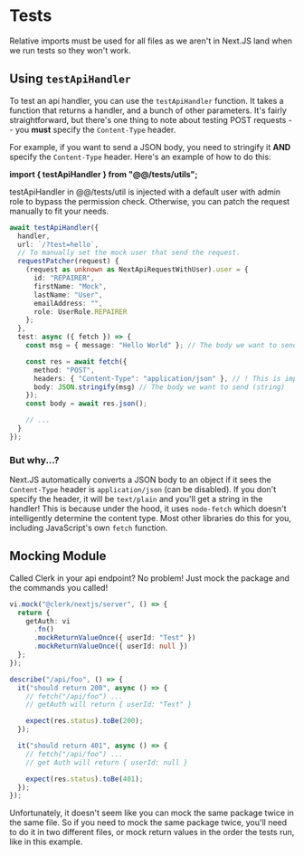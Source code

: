 # Tests

Relative imports must be used for all files as we aren't in Next.JS land when we run tests so they won't work.

## Using `testApiHandler`

To test an api handler, you can use the `testApiHandler` function. It takes a function that returns a handler, and a bunch of other parameters. It's fairly straightforward, but there's one thing to note about testing POST requests -- you **must** specify the `Content-Type` header.

For example, if you want to send a JSON body, you need to stringify it **AND** specify the `Content-Type` header. Here's an example of how to do this:

**import { testApiHandler } from "@@/tests/utils";**

testApiHandler in @@/tests/util is injected with a default user with admin role to bypass the permission check. Otherwise, you can patch the request manually to fit your needs.

```ts
await testApiHandler({
  handler,
  url: `/?test=hello`,
  // To manually set the mock user that send the request.
  requestPatcher(request) {
    (request as unknown as NextApiRequestWithUser).user = {
      id: "REPAIRER",
      firstName: "Mock",
      lastName: "User",
      emailAddress: "",
      role: UserRole.REPAIRER
    };
  },
  test: async ({ fetch }) => {
    const msg = { message: "Hello World" }; // The body we want to send (object)

    const res = await fetch({
      method: "POST",
      headers: { "Content-Type": "application/json" }, // ! This is important!
      body: JSON.stringify(msg) // The body we want to send (string)
    });
    const body = await res.json();

    // ...
  }
});
```

### But why...?

Next.JS automatically converts a JSON body to an object if it sees the `Content-Type` header is `application/json` (can be disabled). If you don't specify the header, it will be `text/plain` and you'll get a string in the handler! This is because under the hood, it uses `node-fetch` which doesn't intelligently determine the content type. Most other libraries do this for you, including JavaScript's own `fetch` function.

## Mocking Module

Called Clerk in your api endpoint? No problem! Just mock the package and the commands you called!

```ts
vi.mock("@clerk/nextjs/server", () => {
  return {
    getAuth: vi
      .fn()
      .mockReturnValueOnce({ userId: "Test" })
      .mockReturnValueOnce({ userId: null })
  };
});

describe("/api/foo", () => {
  it("should return 200", async () => {
    // fetch("/api/foo") ...
    // getAuth will return { userId: "Test" }

    expect(res.status).toBe(200);
  });

  it("should return 401", async () => {
    // fetch("/api/foo") ...
    // get Auth will return { userId: null }

    expect(res.status).toBe(401);
  });
});
```

Unfortunately, it doesn't seem like you can mock the same package twice in the same file. So if you need to mock the same package twice, you'll need to do it in two different files, or mock return values in the order the tests run, like in this example.
